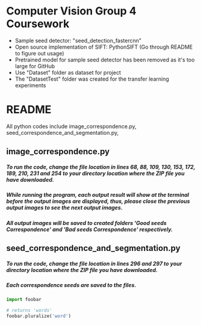 # Computer Vision Group 4 Coursework
- Sample seed detector: "seed_detection_fastercnn" 
- Open source implementation of SIFT: PythonSIFT (Go through README to figure out usage)
- Pretrained model for sample seed detector has been removed as it's too large for GitHub
- Use "Dataset" folder as dataset for project
- The "DatasetTest" folder was created for the transfer learning experiments

# README

All python codes include image_correspondence.py, seed_correspondence_and_segmentation.py, 


## image_correspondence.py

##### To run the code, change the file location in lines 68, 88, 109, 130, 153, 172, 189, 210, 231 and 254 to your directory location where the ZIP file you have downloaded.

##### While running the program, each output result will show at the terminal before the output images are displayed, thus, please close the previous output images to see the next output images.

##### All output images will be saved to created folders 'Good seeds Correspondence' and 'Bad seeds Correspondence' respectively.


## seed_correspondence_and_segmentation.py

##### To run the code, change the file location in lines 296 and 297 to your directory location where the ZIP file you have downloaded.

##### Each correspondence seeds are saved to the files.

```python
import foobar

# returns 'words'
foobar.pluralize('word')
```
